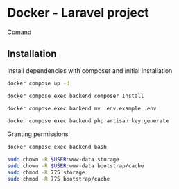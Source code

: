 
# Docker - Laravel project

Comand




## Installation

Install dependencies with composer and initial Installation

```bash
docker compose up -d

docker compose exec backend composer Install

docker compose exec backend mv .env.example .env

docker compose exec backend php artisan key:generate

```
    
Granting permissions

```bash
docker compose exec backend bash

sudo chown -R $USER:www-data storage
sudo chown -R $USER:www-data bootstrap/cache
sudo chmod -R 775 storage
sudo chmod -R 775 bootstrap/cache

```
